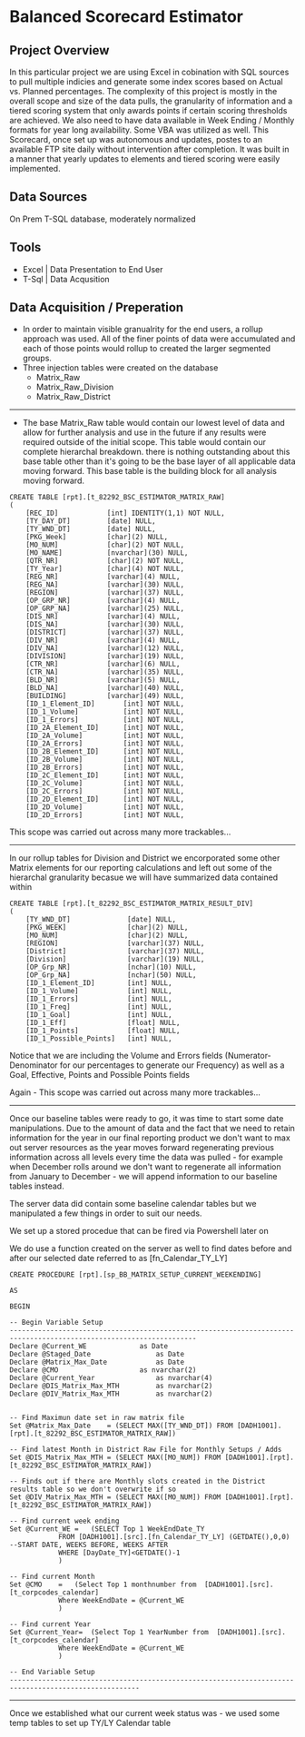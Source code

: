 # Balanced Scorecard Estimator

## Project Overview

In this particular project we are using Excel in cobination with SQL sources to pull multiple indicies and generate some index scores based on Actual vs. Planned percentages.  The complexity of this project is mostly in the overall scope and size of the data pulls, the granularity of information 
and a tiered scoring system that only awards points if certain scoring thresholds are achieved.  We also need to have data available in Week Ending / Monthly formats for year long availability.  Some VBA was utilized as well.  This Scorecard, once set up was autonomous and updates, postes to an available FTP site
daily without intervention after completion.  It was built in a manner that yearly updates to elements and tiered scoring were easily implemented.

## Data Sources

On Prem T-SQL database, moderately normalized

## Tools
- Excel   | Data Presentation to End User
- T-Sql   | Data Acqusition

## Data Acquisition / Preperation

- In order to maintain visible granualrity for the end users, a rollup approach was used.  All of the finer points of data were accumulated and each of those points would rollup to created the larger segmented groups.
- Three injection tables were created on the database
  -    Matrix_Raw
  -    Matrix_Raw_Division
  -    Matrix_Raw_District

---
- The base Matrix_Raw table would contain our lowest level of data and allow for further analysis and use in the future if any results were required outside of the initial scope.  This table would contain our complete hierarchal breakdown.  there is nothing outstanding about this base table other than it's going to be the base layer of all applicable data moving forward.  This base table is the building block for all analysis moving forward.
~~~~
CREATE TABLE [rpt].[t_82292_BSC_ESTIMATOR_MATRIX_RAW]
(
	[REC_ID]			[int] IDENTITY(1,1) NOT NULL,
	[TY_DAY_DT]			[date] NULL,
	[TY_WND_DT]			[date] NULL,
	[PKG_Week]			[char](2) NULL,
	[MO_NUM]			[char](2) NOT NULL,
	[MO_NAME]			[nvarchar](30) NULL,
	[QTR_NR]			[char](2) NOT NULL,
	[TY_Year]			[char](4) NOT NULL,
	[REG_NR]			[varchar](4) NULL,
	[REG_NA]			[varchar](30) NULL,
	[REGION]			[varchar](37) NULL,
	[OP_GRP_NR]			[varchar](4) NULL,
	[OP_GRP_NA]			[varchar](25) NULL,
	[DIS_NR]			[varchar](4) NULL,
	[DIS_NA]			[varchar](30) NULL,
	[DISTRICT]			[varchar](37) NULL,
	[DIV_NR]			[varchar](4) NULL,
	[DIV_NA]			[varchar](12) NULL,
	[DIVISION]			[varchar](19) NULL,
	[CTR_NR]			[varchar](6) NULL,
	[CTR_NA]			[varchar](35) NULL,
	[BLD_NR]			[varchar](5) NULL,
	[BLD_NA]			[varchar](40) NULL,
	[BUILDING]			[varchar](49) NULL,
	[ID_1_Element_ID]		[int] NOT NULL,
	[ID_1_Volume]			[int] NOT NULL,
	[ID_1_Errors]			[int] NOT NULL,
	[ID_2A_Element_ID]		[int] NOT NULL,
	[ID_2A_Volume]			[int] NOT NULL,
	[ID_2A_Errors]			[int] NOT NULL,
	[ID_2B_Element_ID]		[int] NOT NULL,
	[ID_2B_Volume]			[int] NOT NULL,
	[ID_2B_Errors]			[int] NOT NULL,
	[ID_2C_Element_ID]		[int] NOT NULL,
	[ID_2C_Volume]			[int] NOT NULL,
	[ID_2C_Errors]			[int] NOT NULL,
	[ID_2D_Element_ID]		[int] NOT NULL,
	[ID_2D_Volume]			[int] NOT NULL,
	[ID_2D_Errors]			[int] NOT NULL,
~~~~

  This scope was carried out across many more trackables...

---

  In our rollup tables for Division and District we encorporated some other Matrix elements for our reporting calculations and left out some of the hierarchal granularity becasue we will have summarized data contained within

~~~~
CREATE TABLE [rpt].[t_82292_BSC_ESTIMATOR_MATRIX_RESULT_DIV]  
(  
	[TY_WND_DT]              [date] NULL,  
	[PKG_WEEK]               [char](2) NULL,  
	[MO_NUM]                 [char](2) NULL,  
	[REGION]                 [varchar](37) NULL,  
	[District]               [varchar](37) NULL,  
	[Division]               [varchar](19) NULL,  
	[OP_Grp_NR]              [nchar](10) NULL,  
	[OP_Grp_NA]              [nchar](50) NULL,  
	[ID_1_Element_ID]        [int] NULL,  
	[ID_1_Volume]            [int] NULL,  
	[ID_1_Errors]            [int] NULL,  
	[ID_1_Freq]              [int] NULL,  
	[ID_1_Goal]              [int] NULL,  
	[ID_1_Eff]               [float] NULL,  
	[ID_1_Points]            [float] NULL,  
	[ID_1_Possible_Points]   [int] NULL,  
~~~~
 Notice that we are including the Volume and Errors fields (Numerator- Denominator for our percentages to generate our Frequency) as well as a Goal, Effective, Points and Possible Points fields 
 
 Again - This scope was carried out across many more trackables...

 ---

Once our baseline tables were ready to go, it was time to start some date manipulations.  Due to the amount of data and the fact that we need to retain information for the year in our final reporting product we don't want to max out server resources as the year moves forward regenerating previous information across all levels every time the data was pulled - for example when December rolls around we don't want to regenerate all information from January to December - we will append information to our baseline tables instead.  

The server data did contain some baseline calendar tables but we manipulated a few things in order to suit our needs.  

We set up a stored procedue that can be fired via Powershell later on    

We do use a function created on the server as well to find dates before and after our selected date referred to as [fn_Calendar_TY_LY]

~~~~
CREATE PROCEDURE [rpt].[sp_BB_MATRIX_SETUP_CURRENT_WEEKENDING]  

AS

BEGIN

-- Begin Variable Setup
--------------------------------------------------------------------------------------------------------------------
Declare @Current_WE				as Date
Declare @Staged_Date				as Date
Declare @Matrix_Max_Date			as Date
Declare @CMO					as nvarchar(2)
Declare @Current_Year				as nvarchar(4)
Declare @DIS_Matrix_Max_MTH			as nvarchar(2)
Declare @DIV_Matrix_Max_MTH			as nvarchar(2)


-- Find Maximun date set in raw matrix file
Set @Matrix_Max_Date	= (SELECT MAX([TY_WND_DT]) FROM [DADH1001].[rpt].[t_82292_BSC_ESTIMATOR_MATRIX_RAW])

-- Find latest Month in District Raw File for Monthly Setups / Adds
Set @DIS_Matrix_Max_MTH = (SELECT MAX([MO_NUM]) FROM [DADH1001].[rpt].[t_82292_BSC_ESTIMATOR_MATRIX_RAW])

-- Finds out if there are Monthly slots created in the District results table so we don't overwrite if so
Set @DIV_Matrix_Max_MTH = (SELECT MAX([MO_NUM]) FROM [DADH1001].[rpt].[t_82292_BSC_ESTIMATOR_MATRIX_RAW])

-- Find current week ending
Set @Current_WE	=	(SELECT Top 1 WeekEndDate_TY
			FROM [DADH1001].[src].[fn_Calendar_TY_LY] (GETDATE(),0,0) --START DATE, WEEKS BEFORE, WEEKS AFTER  
			WHERE [DayDate_TY]<GETDATE()-1
			)

-- Find current Month
Set @CMO	=	(Select Top 1 monthnumber from  [DADH1001].[src].[t_corpcodes_calendar]
			Where WeekEndDate = @Current_WE
			)
									
-- Find current Year
Set @Current_Year=	(Select Top 1 YearNumber from  [DADH1001].[src].[t_corpcodes_calendar]
			Where WeekEndDate = @Current_WE
			)

-- End Variable Setup
------------------------------------------------------------------------------------------------------

~~~~

---

Once we established what our current week status was - we used some temp tables to set up TY/LY Calendar table





 
  

  
  	


